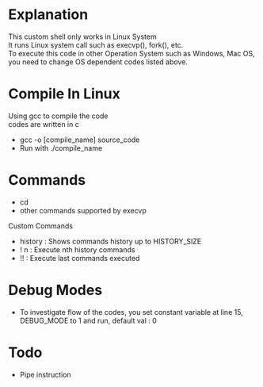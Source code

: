 # Explanation
This custom shell only works in Linux System<br>
It runs Linux system call such as execvp(), fork(), etc.<br>
To execute this code in other Operation System such as Windows, Mac OS, you need to change OS dependent codes listed above.<br>

# Compile In Linux
Using gcc to compile the code <br>
codes are written in c
- gcc -o [compile_name] source_code
- Run with ./compile_name

# Commands
- cd
- other commands supported by execvp

Custom Commands<br>

- history : Shows commands history up to HISTORY_SIZE
- ! n : Execute nth history commands
- !! : Execute last commands executed

# Debug Modes
- To investigate flow of the codes, you set constant variable at line 15, DEBUG_MODE to 1 and run, default val : 0

# Todo
- Pipe instruction
